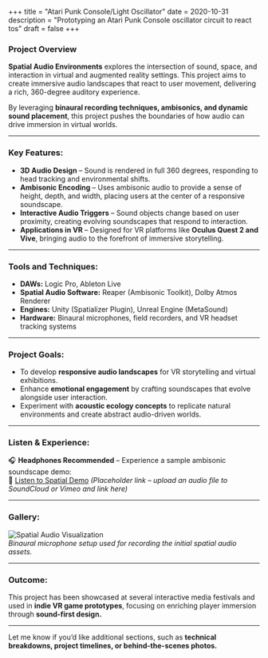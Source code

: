 +++
title = "Atari Punk Console/Light Oscillator"
date = 2020-10-31
description = "Prototyping an Atari Punk Console oscillator circuit to react tos"
draft = false
+++

### Project Overview  
**Spatial Audio Environments** explores the intersection of sound, space, and interaction in virtual and augmented reality settings. This project aims to create immersive audio landscapes that react to user movement, delivering a rich, 360-degree auditory experience.  

By leveraging **binaural recording techniques, ambisonics, and dynamic sound placement**, this project pushes the boundaries of how audio can drive immersion in virtual worlds.

---

### Key Features:  
- **3D Audio Design** – Sound is rendered in full 360 degrees, responding to head tracking and environmental shifts.  
- **Ambisonic Encoding** – Uses ambisonic audio to provide a sense of height, depth, and width, placing users at the center of a responsive soundscape.  
- **Interactive Audio Triggers** – Sound objects change based on user proximity, creating evolving soundscapes that respond to interaction.  
- **Applications in VR** – Designed for VR platforms like **Oculus Quest 2 and Vive**, bringing audio to the forefront of immersive storytelling.

---

### Tools and Techniques:  
- **DAWs:** Logic Pro, Ableton Live  
- **Spatial Audio Software:** Reaper (Ambisonic Toolkit), Dolby Atmos Renderer  
- **Engines:** Unity (Spatializer Plugin), Unreal Engine (MetaSound)  
- **Hardware:** Binaural microphones, field recorders, and VR headset tracking systems  

---

### Project Goals:  
- To develop **responsive audio landscapes** for VR storytelling and virtual exhibitions.  
- Enhance **emotional engagement** by crafting soundscapes that evolve alongside user interaction.  
- Experiment with **acoustic ecology concepts** to replicate natural environments and create abstract audio-driven worlds.

---

### Listen & Experience:  
🎧 **Headphones Recommended** – Experience a sample ambisonic soundscape demo:  
🔗 [Listen to Spatial Demo](#) *(Placeholder link – upload an audio file to SoundCloud or Vimeo and link here)*  

---

### Gallery:  
![Spatial Audio Visualization](images/sound2.jpg)  
*Binaural microphone setup used for recording the initial spatial audio assets.*

---

### Outcome:  
This project has been showcased at several interactive media festivals and used in **indie VR game prototypes**, focusing on enriching player immersion through **sound-first design.**

---

Let me know if you’d like additional sections, such as **technical breakdowns, project timelines, or behind-the-scenes photos.**